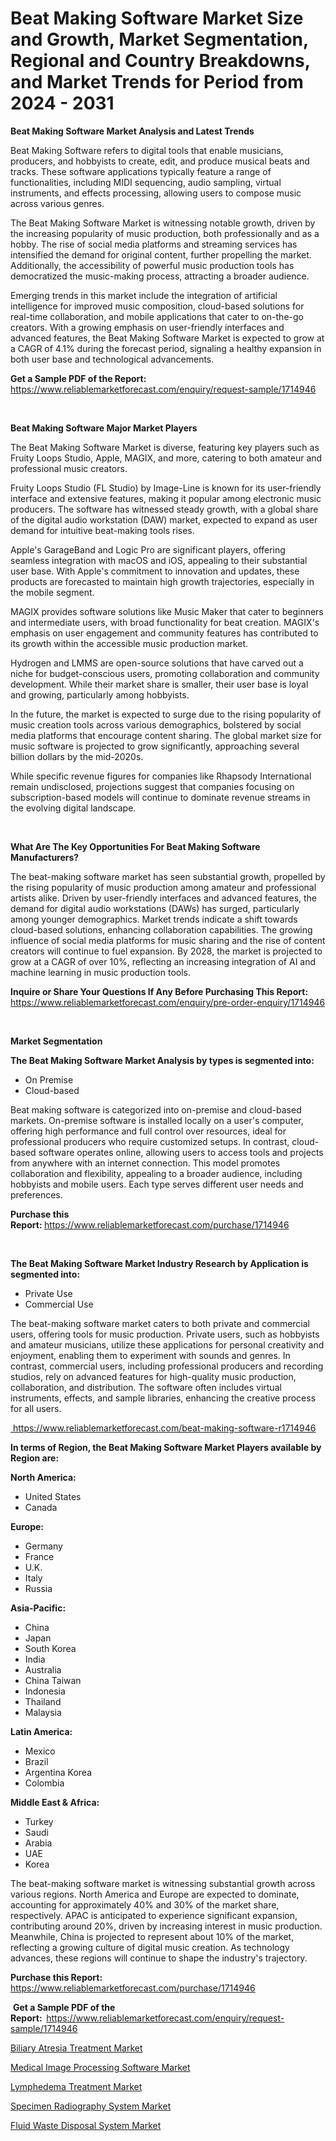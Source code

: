 <p><h1>Beat Making Software Market Size and Growth, Market Segmentation, Regional and Country Breakdowns, and Market Trends for Period from 2024 -  2031</h1></p><p><strong>Beat Making Software Market Analysis and Latest Trends</strong></p>
<p><p>Beat Making Software refers to digital tools that enable musicians, producers, and hobbyists to create, edit, and produce musical beats and tracks. These software applications typically feature a range of functionalities, including MIDI sequencing, audio sampling, virtual instruments, and effects processing, allowing users to compose music across various genres.</p><p>The Beat Making Software Market is witnessing notable growth, driven by the increasing popularity of music production, both professionally and as a hobby. The rise of social media platforms and streaming services has intensified the demand for original content, further propelling the market. Additionally, the accessibility of powerful music production tools has democratized the music-making process, attracting a broader audience.</p><p>Emerging trends in this market include the integration of artificial intelligence for improved music composition, cloud-based solutions for real-time collaboration, and mobile applications that cater to on-the-go creators. With a growing emphasis on user-friendly interfaces and advanced features, the Beat Making Software Market is expected to grow at a CAGR of 4.1% during the forecast period, signaling a healthy expansion in both user base and technological advancements.</p></p>
<p><strong>Get a Sample PDF of the Report:&nbsp;</strong> <a href="https://www.reliablemarketforecast.com/enquiry/request-sample/1714946?utm_campaign=1771&utm_medium=2&utm_source=Github&utm_content=ia&utm_term=23102024&utm_id=beat-making-software">https://www.reliablemarketforecast.com/enquiry/request-sample/1714946</a></p>
<p>&nbsp;</p>
<p><strong>Beat Making Software Major Market Players</strong></p>
<p><p>The Beat Making Software Market is diverse, featuring key players such as Fruity Loops Studio, Apple, MAGIX, and more, catering to both amateur and professional music creators. </p><p>Fruity Loops Studio (FL Studio) by Image-Line is known for its user-friendly interface and extensive features, making it popular among electronic music producers. The software has witnessed steady growth, with a global share of the digital audio workstation (DAW) market, expected to expand as user demand for intuitive beat-making tools rises.</p><p>Apple's GarageBand and Logic Pro are significant players, offering seamless integration with macOS and iOS, appealing to their substantial user base. With Apple's commitment to innovation and updates, these products are forecasted to maintain high growth trajectories, especially in the mobile segment.</p><p>MAGIX provides software solutions like Music Maker that cater to beginners and intermediate users, with broad functionality for beat creation. MAGIX's emphasis on user engagement and community features has contributed to its growth within the accessible music production market.</p><p>Hydrogen and LMMS are open-source solutions that have carved out a niche for budget-conscious users, promoting collaboration and community development. While their market share is smaller, their user base is loyal and growing, particularly among hobbyists.</p><p>In the future, the market is expected to surge due to the rising popularity of music creation tools across various demographics, bolstered by social media platforms that encourage content sharing. The global market size for music software is projected to grow significantly, approaching several billion dollars by the mid-2020s.</p><p>While specific revenue figures for companies like Rhapsody International remain undisclosed, projections suggest that companies focusing on subscription-based models will continue to dominate revenue streams in the evolving digital landscape.</p></p>
<p>&nbsp;</p>
<p><strong>What Are The Key Opportunities For Beat Making Software Manufacturers?</strong></p>
<p><p>The beat-making software market has seen substantial growth, propelled by the rising popularity of music production among amateur and professional artists alike. Driven by user-friendly interfaces and advanced features, the demand for digital audio workstations (DAWs) has surged, particularly among younger demographics. Market trends indicate a shift towards cloud-based solutions, enhancing collaboration capabilities. The growing influence of social media platforms for music sharing and the rise of content creators will continue to fuel expansion. By 2028, the market is projected to grow at a CAGR of over 10%, reflecting an increasing integration of AI and machine learning in music production tools.</p></p>
<p><strong>Inquire or Share Your Questions If Any Before Purchasing This Report:</strong> <a href="https://www.reliablemarketforecast.com/enquiry/pre-order-enquiry/1714946?utm_campaign=1771&utm_medium=2&utm_source=Github&utm_content=ia&utm_term=23102024&utm_id=beat-making-software">https://www.reliablemarketforecast.com/enquiry/pre-order-enquiry/1714946</a></p>
<p>&nbsp;</p>
<p><strong>Market Segmentation</strong></p>
<p><strong>The Beat Making Software Market Analysis by types is segmented into:</strong></p>
<p><ul><li>On Premise</li><li>Cloud-based</li></ul></p>
<p><p>Beat making software is categorized into on-premise and cloud-based markets. On-premise software is installed locally on a user's computer, offering high performance and full control over resources, ideal for professional producers who require customized setups. In contrast, cloud-based software operates online, allowing users to access tools and projects from anywhere with an internet connection. This model promotes collaboration and flexibility, appealing to a broader audience, including hobbyists and mobile users. Each type serves different user needs and preferences.</p></p>
<p><strong>Purchase this Report:&nbsp;</strong><a href="https://www.reliablemarketforecast.com/purchase/1714946?utm_campaign=1771&utm_medium=2&utm_source=Github&utm_content=ia&utm_term=23102024&utm_id=beat-making-software">https://www.reliablemarketforecast.com/purchase/1714946</a></p>
<p>&nbsp;</p>
<p><strong>The Beat Making Software Market Industry Research by Application is segmented into:</strong></p>
<p><ul><li>Private Use</li><li>Commercial Use</li></ul></p>
<p><p>The beat-making software market caters to both private and commercial users, offering tools for music production. Private users, such as hobbyists and amateur musicians, utilize these applications for personal creativity and enjoyment, enabling them to experiment with sounds and genres. In contrast, commercial users, including professional producers and recording studios, rely on advanced features for high-quality music production, collaboration, and distribution. The software often includes virtual instruments, effects, and sample libraries, enhancing the creative process for all users.</p></p>
<p><a href="https://www.reliablemarketforecast.com/beat-making-software-r1714946?utm_campaign=1771&utm_medium=2&utm_source=Github&utm_content=ia&utm_term=23102024&utm_id=beat-making-software">&nbsp;https://www.reliablemarketforecast.com/beat-making-software-r1714946</a></p>
<p><strong>In terms of Region, the Beat Making Software Market Players available by Region are:</strong></p>
<p>
    <p> <strong> North America: </strong>
        <ul>
            <li>United States</li>
            <li>Canada</li>
        </ul>
        </p> 
    <p> <strong> Europe: </strong>
        <ul>
            <li>Germany</li>
            <li>France</li>
            <li>U.K.</li>
            <li>Italy</li>
            <li>Russia</li>
        </ul>
        </p> 
    <p> <strong> Asia-Pacific: </strong>
        <ul>
            <li>China</li>
            <li>Japan</li>
            <li>South Korea</li>
            <li>India</li>
            <li>Australia</li>
            <li>China Taiwan</li>
            <li>Indonesia</li>
            <li>Thailand</li>
            <li>Malaysia</li>
        </ul>
        </p> 
    <p> <strong> Latin America: </strong>
        <ul>
            <li>Mexico</li>
            <li>Brazil</li>
            <li>Argentina Korea</li>
            <li>Colombia</li>
        </ul>
        </p> 
    <p> <strong> Middle East & Africa: </strong>
        <ul>
            <li>Turkey</li>
            <li>Saudi</li>
            <li>Arabia</li>
            <li>UAE</li>
            <li>Korea</li>
        </ul>
    </p>
    </p>
<p><p>The beat-making software market is witnessing substantial growth across various regions. North America and Europe are expected to dominate, accounting for approximately 40% and 30% of the market share, respectively. APAC is anticipated to experience significant expansion, contributing around 20%, driven by increasing interest in music production. Meanwhile, China is projected to represent about 10% of the market, reflecting a growing culture of digital music creation. As technology advances, these regions will continue to shape the industry's trajectory.</p></p>
<p><strong>Purchase this Report: </strong><a href="https://www.reliablemarketforecast.com/purchase/1714946?utm_campaign=1771&utm_medium=2&utm_source=Github&utm_content=ia&utm_term=23102024&utm_id=beat-making-software">https://www.reliablemarketforecast.com/purchase/1714946</a></p>
<p>&nbsp;<strong>Get a Sample PDF of the Report:&nbsp;&nbsp;</strong><a href="https://www.reliablemarketforecast.com/enquiry/request-sample/1714946?utm_campaign=1771&utm_medium=2&utm_source=Github&utm_content=ia&utm_term=23102024&utm_id=beat-making-software">https://www.reliablemarketforecast.com/enquiry/request-sample/1714946</a></p>
<p><strong></strong></p>
<p><p><a href="https://www.linkedin.com/pulse/biliary-atresia-treatment-market-segmentation-geographical-regions-7esoc?utm_campaign=1771&utm_medium=2&utm_source=Github&utm_content=ia&utm_term=23102024&utm_id=beat-making-software">Biliary Atresia Treatment Market</a></p><p><a href="https://www.linkedin.com/pulse/comprehensive-medical-image-processing-software-market-report-regional-dsb1c?utm_campaign=1771&utm_medium=2&utm_source=Github&utm_content=ia&utm_term=23102024&utm_id=beat-making-software">Medical Image Processing Software Market</a></p><p><a href="https://www.linkedin.com/pulse/lymphedema-treatment-market-global-insights-sales-trends-2024-hvcbc?utm_campaign=1771&utm_medium=2&utm_source=Github&utm_content=ia&utm_term=23102024&utm_id=beat-making-software">Lymphedema Treatment Market</a></p><p><a href="https://www.linkedin.com/pulse/global-specimen-radiography-system-market-trends-forecasts-uhu1e?utm_campaign=1771&utm_medium=2&utm_source=Github&utm_content=ia&utm_term=23102024&utm_id=beat-making-software">Specimen Radiography System Market</a></p><p><a href="https://www.linkedin.com/pulse/strategic-insights-global-fluid-waste-disposal-system-market-iz3we?utm_campaign=1771&utm_medium=2&utm_source=Github&utm_content=ia&utm_term=23102024&utm_id=beat-making-software">Fluid Waste Disposal System Market</a></p></p>